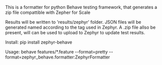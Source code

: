 This is a formatter for python Behave testing framework, that generates a zip file compattible with Zepher for Scale

Results will be written to 'results/zephyr' folder.
JSON files will be generated named according to the tag used in Zephyr.
A .zip file allso be present, will can be used to upload to Zephyr to update test results.

Install:
pip install zephyr-behave

Usage:
behave features/*.feature --format=pretty --format=zephyr_behave.formatter:ZephyrFormatter 